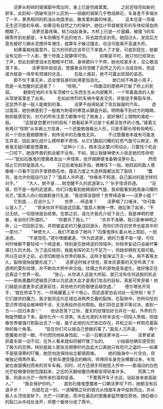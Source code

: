 　　洁萝从粉碎的玻璃窗中爬出时，身上已是伤痕累累。
　　之前还锃亮如新的轿车，此刻和一团破布没什么区别——扭曲的钢架几乎卷成麻花，车身差不多缩水了一半，黄黑相间的机油从地盘渗出，散发着刺鼻的味道。
　　这本应是一场毫无生还可能的车祸，如果没有自然之力的保护，她估计早就被变形的车体绞得血肉模糊了。
　　洁萝忍着疼痛，努力站起身来。大桥上已是一片狼藉，被撞飞的车辆零件到处都是，卡车则横在不远的地方，将去路完全封死。她回过头，发现后方竟也被好几辆水泥搅拌车堵住，就算车子躲过撞击，也没可能离开高速大桥。
　　如果事故纯属意外，后方的司机应该早已下来救人了才是，可直到现在，她都没有见到一个人影，整个桥面上寂静得可怕。
　　如果是平时，她只怕已经哭出了声，但此刻即使泪水在眼眶中打转，身体颤抖个不停，她也咬紧牙关，没让眼泪滴下来。
　　洁萝常听叔叔说，堕魔者会将觉醒了自然之力的人当成目标，而这或许就是一场早有预谋的伏击。
　　在敌人面前，绝不可露出软弱的姿态。
　　那不仅于事无补，还会使自身的处境更加恶化。
　　她已经不再是小孩子，而是一名觉醒的武道家了！
　　“吱呀。”
　　一阵酸涩的摩擦声打破了桥上的死寂。
　　翻倒在地的卡车车顶被什么东西生生从内部撕开，一个带着面具的人影从驾驶室里走了出来。
　　在如此惨烈的车祸中毫发无伤，并能徒手撕裂车体，这显然不是一般人能做到的事。
　　洁萝不由得贴紧了背后报废的汽车。
　　透过面具，她仿佛感到了一股极为刺骨的寒意从脚底升起。明明看不到对方的眼睛，她却能感受到，对方的所有注意力都集中在了她身上，就好像盯上猎物的毒蛇一般。
　　“这就是您要对付的目标？她看起来不过是个毛都没张齐的小鬼。”接着又有两只“怪物”从车厢上方现身，一个还能勉强看出人形，只是手脚长得有些畸形，另一个则长着翅膀獠牙，和传说中的石像鬼无异。
　　不过堕魔者本就有可能发生异变，因此演化成什么模样都不奇怪。从它们胸前闪耀的红色气旋可以断定，两者毫无疑问都是堕魔者。
　　“这种小丫头，根本没必要兴师动众，只要找个机会一口咬下，她连呼救的机会都不会有。不如，就让我替神使大人收走她的性命吧——”犹如石像鬼的堕魔者发出一声怪笑，张开翅膀便准备朝洁萝扑去。
　　然而阻止它的却是面具人。
　　只见后者抬起手指，微微往下一指，刚跃起的敌人便像被一只看不见的手掌摁倒在地，撞击力度之大连桥面都出现了裂纹！
　　“蠢货，谁允许你擅自行动了？”面具人冷声道，“你根本不知道，自己面对的是怎样的对手。”
　　“大人，她不是……刚觉醒不久的武道家么？”长手怪讶异道。
　　“没错，但不是一般的武道家。你们只能看到她微弱的气旋，我却能看到她周身闪耀的光芒。”面具人向小姑娘躬身行礼道，“我说得没错吧？世界缔造者——洁萝小姐？”
　　它到底……在说什么？
　　世界……缔造者？
　　洁萝咽了口唾沫，“你可能认错人了。”
　　“原来你并不知道这回事。”面具人微微一愣，随后笑了起来，“不过无妨，一切很快就会结束。在那之前，请允许我先介绍下自己，我是神明的使者，来自你们所谓的。”
　　“你要杀了我么？”
　　“杀并不准确，我只是奉神明之命，让一切回到正轨，并把被盗走的力量送回源头，而你们所在的世界也是其中的一部分。”
　　“神使大人……我们不能杀了她吗？”石像鬼挣扎着从地上爬起，一脸迷惑。
　　“不是现在。”德尔塔缓缓道，“作为武道家，她的力量不值一提，可任何时候都不要轻视一个缔造者，特别是在她缔造的领域中。你轻举妄动只会破坏筹谋已久的大局。为了适应规则，我能发挥的实力不足万一，但她却拥有无限可能。所以在动手之前，必须切断她与世界的联系，这样才能保证万无一失。用不着等太久，裂隙很快就要形成了。”
　　洁萝这时候才惊觉，原本灰蒙蒙的天空布满了半透明的菱形纹理，并不断向大桥中央合拢。纹理之外的景物逐渐虚化，就好像正在远离这个世界一般。
　　“放心，从你进入这座大桥起，就已没有任何逃脱的机会——那些愚蠢的逻辑意识体以为武道大会才是我们攻击的目标，真是可笑至极！他们越是派遣更多武道家前往，其他地方的防御便会越空虚。”
　　德尔塔张开双手，“就在桥梁下方，一共暗藏着上千个核心，而武道家协会对此一无所知！有了它们提供的魔力，我才能将这片区域拉进两界交叠的裂隙。在裂隙中，你所仰仗的意识界领域会被神明干涉，无法再给你任何帮助。我们将在这里平等对决，直到一方——回归本源！”
　　他话音落下之际，漫天的纹理恰好合并在一起，外界的万物陡然黯淡下来，最终化作一片漆黑。失去光源的大桥本该也一同陷入黑暗，但就像世界被强行割裂出去了一般，属于此地的光芒依旧存在，并和之前一样照亮着裂隙的每个角落。
　　“现在你们可以做自己想做的事了。”面具人沉声道。
　　两个堕魔者对望一眼，不约而同地纵身而起，一前一后朝洁萝冲去——
　　洁萝紧紧抓着车架一动不动，在外人看来就如同被吓傻了似的。
　　小姑娘也确实感受到了极大的恐惧，特别是敌人那张丑陋狰狞的血盆大口离她只有咫尺之遥时——如果不是斐语寒的叮嘱，她恐怕连保持站立都很困难。
　　她的脑海中一片空白，但唯独记得两件事。
　　在轿车遭受撞击的瞬间，师傅将车身完全横置过来，令驾驶位直面横扫而来的货车车厢。同时，对方还顺手将她揽入怀中——那涌动的白色光芒眨眼便将她包围起来，之后的天翻地覆仿佛都变得轻柔许多。
　　而第二件事，则是从光芒一侧传来的温和低语。
　　“不要离开车子太远，站起身来直面敌人。”
　　“我会保护你的。”
　　直到石像鬼堕魔者一口朝洁萝咬下时，她都没有后退半步！
　　也就在这一刻，一道耀眼之际的银光从扭曲车身中绽射而出，并从敌人头顶径直斩下。光芒一闪即逝，而冲在最前的堕魔者猛然僵在原地，随后细小的裂口从中线处涨开，将整个躯体分成了两半。